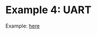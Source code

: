 
# Example 4: UART

Example: [here](https://javakys.wordpress.com/2021/05/04/how-to-use-uart-dma-rx-on-stm32f103-mcu/)
